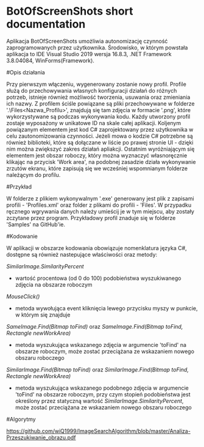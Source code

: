 # BotOfScreenShots short documentation

Aplikacja BotOfScreenShots umożliwia autonomizację czynność zaprogramowanych przez użytkownika.
Środowisko, w którym powstała aplikacja to IDE Visual Studio 2019 wersja 16.8.3, .NET Framework 3.8.04084, WinForms(Framework).

#Opis działania

Przy pierwszym włączeniu, wygenerowany zostanie nowy profil. Profile służą do przechowywania własnych konfiguracji działań do różnych potrzeb, istnieje również możliwość tworzenia, usuwania oraz zmieniania ich nazwy. Z profilem ściśle powiązane są pliki przechowywane w folderze '.\Files\<Nazwa_Profilu>', znajdują się tam zdjęcia w formacie '.png', które wykorzystywane są podczas wykonywania kodu. Każdy utworzony profil zostaje wyposażony w unikatowe ID na skale całej aplikacji. Koljenym powiązanym elementem jest kod C# zaprojektowany przez użytkownika w celu zautonomizowania czynności. Jeżeli mowa o kodzie C# potrzebne są również biblioteki, które są dołączane w liście po prawej stronie UI - dzięki nim można zwiększyć zakres działań apliakcji. Ostatnim wyróżniającym się elementem jest obszar roboczy, który można wyznaczyć własnoręcznie klikając na przycisk 'Work area', na podobnej zasadzie działa wykonywanie zrzutów ekranu, które zapisują się we wcześniej wspomnianym folderze należącym do profilu.

#Przykład

W folderze z plikiem wykonywalnym '.exe' generowany jest plik z zapisami profili - 'Profiles.xml' oraz folder z plikami do profili - 'Files'. W przypadku ręcznego wgrywania danych należy umieścij je w tym miejscu, aby zostały zczytane przez program. Przykładowy profil znaduje się w folderze 'Samples' na GitHub'ie.

#Kodowanie

W aplikacji w obszarze kodowania obowiązuje nomenklatura języka C#, dostępne są również nastepujące właściwości oraz metody:

*SimilarImage.SimilarityPercent*

- wartość procentowa (od 0 do 100) podobieństwa wyszukiwanego zdjęcia na obszarze roboczym

*MouseClick()*

- metoda wywołująca event kliknięcia lewego przycisku myszy w punkcie, w którym się znajduje

*SameImage.Find(Bitmap toFind)* oraz *SameImage.Find(Bitmap toFind, Rectangle newWorkArea)*

- metoda wyszukująca wskazanego zdjęcia w argumencie 'toFind' na obszarze roboczym, może zostać przeciążana ze wskazaniem nowego obszaru roboczego

*SimilarImage.Find(Bitmap toFind)* oraz *SimilarImage.Find(Bitmap toFind, Rectangle newWorkArea)*

- metoda wyszukująca wskazanego podobnego zdjęcia w argumencie 'toFind' na obszarze roboczym, przy czym stopień podobieństwa jest określony przez statyczną wartość *SimilarImage.SimilarityPercent*, może zostać przeciążana ze wskazaniem nowego obszaru roboczego

#Algorytmy

https://github.com/wiQ1999/ImageSearchAlgorithm/blob/master/Analiza-Przeszukiwanie_obrazu.pdf

